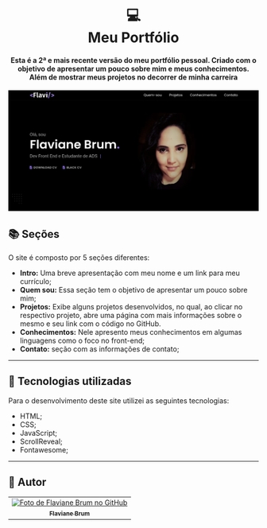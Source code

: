<h1 align="center">
  💻<br>Meu Portfólio
</h1>

<h4 align="center">
  Esta é a 2ª e mais recente versão do meu portfólio pessoal. Criado com o objetivo de apresentar um pouco sobre mim e meus conhecimentos. Além de  mostrar meus projetos no decorrer de minha carreira
</h4>

![Resultado final do projeto](demo/intro.png)


## 📚 Seções

O site é composto por 5 seções diferentes:

- **Intro:** Uma breve apresentação com meu nome e um link para meu currículo;
- **Quem sou:** Essa seção tem o objetivo de apresentar um pouco sobre mim;
- **Projetos:** Exibe alguns projetos desenvolvidos, no qual, ao clicar no respectivo projeto, abre uma página com mais informações sobre o mesmo e seu link com o código no GitHub.
- **Conhecimentos:** Nele apresento meus conhecimentos em algumas linguagens como o foco no front-end;
- **Contato:** seção com as informações de contato;

---

## 💼 Tecnologias utilizadas

Para o desenvolvimento deste site utilizei as seguintes tecnologias:

- HTML;
- CSS;
- JavaScript;
- ScrollReveal;
- Fontawesome;

---

## 🦄 Autor<br>

<table>
  <tr>
    <td align="center">
      <a href="https://github.com/Flaviane-Brum">
        <img src="https://avatars.githubusercontent.com/u/77207253?v=4" width="100px;" alt="Foto de Flaviane Brum no GitHub"/><br>
        <sub>
          <b>Flaviane Brum</b>
        </sub>
      </a>
    </td>
  </tr>
</table>
